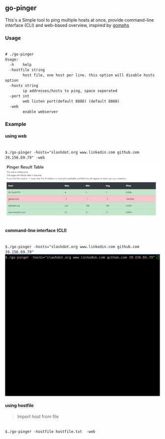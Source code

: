 ## go-pinger

This's a Simple tool to ping multiple hosts at once, provide command-line interface (CLI) and web-based overview, inspired by [gomphs](https://github.com/42wim/gomphs)

### Usage 
<code>
# ./go-pinger
Usage: 
  -h	help
  -hostfile string
    	host file, one host per line. this option will disable hosts option
  -hosts string
    	ip addresses/hosts to ping, space seperated
  -port int
    	web listen port(default 8888) (default 8888)
  -web
    	enable webserver
</code>

### Example
#### using web
<code>
$./go-pinger -hosts="slashdot.org www.linkedin.com github.com 39.156.69.79" -web
</code>
<br>
<img src="https://github.com/xiaoxuanzi/box/blob/master/go-pinger-web.png" />

#### command-line interface (CLI) 
<code>
$./go-pinger -hosts="slashdot.org www.linkedin.com github.com 39.156.69.79"
</code>
<img src="https://github.com/xiaoxuanzi/box/blob/master/go-pinger-example-1.gif"/>

#### using hostfile
> Import host from file
<code>
$./go-pinger -hostfile hostfile.txt  -web
</code>
